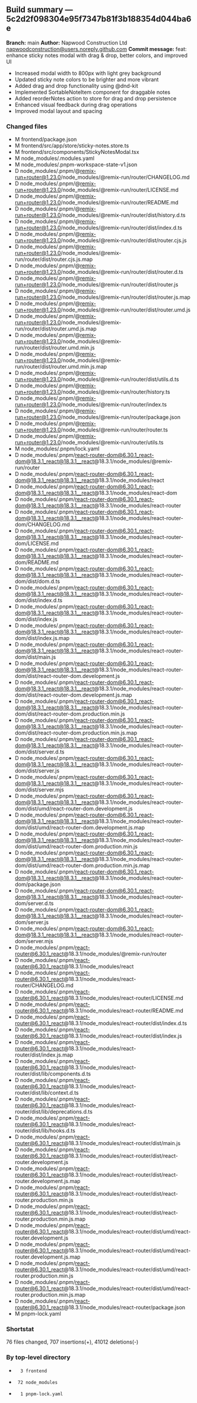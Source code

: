 ## Build summary — 5c2d2f098304e95f7347b81f3b188354d044ba6e

**Branch:** main **Author:** Napwood Construction Ltd <napwoodconstruction@users.noreply.github.com>
**Commit message:** feat: enhance sticky notes modal with drag & drop, better colors, and improved
UI

- Increased modal width to 800px with light grey background
- Updated sticky note colors to be brighter and more vibrant
- Added drag and drop functionality using @dnd-kit
- Implemented SortableNoteItem component for draggable notes
- Added reorderNotes action to store for drag and drop persistence
- Enhanced visual feedback during drag operations
- Improved modal layout and spacing

### Changed files

- M frontend/package.json
- M frontend/src/app/store/sticky-notes.store.ts
- M frontend/src/components/StickyNotesModal.tsx
- M node_modules/.modules.yaml
- M node_modules/.pnpm-workspace-state-v1.json
- D node_modules/.pnpm/@remix-run+router@1.23.0/node_modules/@remix-run/router/CHANGELOG.md
- D node_modules/.pnpm/@remix-run+router@1.23.0/node_modules/@remix-run/router/LICENSE.md
- D node_modules/.pnpm/@remix-run+router@1.23.0/node_modules/@remix-run/router/README.md
- D node_modules/.pnpm/@remix-run+router@1.23.0/node_modules/@remix-run/router/dist/history.d.ts
- D node_modules/.pnpm/@remix-run+router@1.23.0/node_modules/@remix-run/router/dist/index.d.ts
- D node_modules/.pnpm/@remix-run+router@1.23.0/node_modules/@remix-run/router/dist/router.cjs.js
- D
  node_modules/.pnpm/@remix-run+router@1.23.0/node_modules/@remix-run/router/dist/router.cjs.js.map
- D node_modules/.pnpm/@remix-run+router@1.23.0/node_modules/@remix-run/router/dist/router.d.ts
- D node_modules/.pnpm/@remix-run+router@1.23.0/node_modules/@remix-run/router/dist/router.js
- D node_modules/.pnpm/@remix-run+router@1.23.0/node_modules/@remix-run/router/dist/router.js.map
- D node_modules/.pnpm/@remix-run+router@1.23.0/node_modules/@remix-run/router/dist/router.umd.js
- D
  node_modules/.pnpm/@remix-run+router@1.23.0/node_modules/@remix-run/router/dist/router.umd.js.map
- D
  node_modules/.pnpm/@remix-run+router@1.23.0/node_modules/@remix-run/router/dist/router.umd.min.js
- D
  node_modules/.pnpm/@remix-run+router@1.23.0/node_modules/@remix-run/router/dist/router.umd.min.js.map
- D node_modules/.pnpm/@remix-run+router@1.23.0/node_modules/@remix-run/router/dist/utils.d.ts
- D node_modules/.pnpm/@remix-run+router@1.23.0/node_modules/@remix-run/router/history.ts
- D node_modules/.pnpm/@remix-run+router@1.23.0/node_modules/@remix-run/router/index.ts
- D node_modules/.pnpm/@remix-run+router@1.23.0/node_modules/@remix-run/router/package.json
- D node_modules/.pnpm/@remix-run+router@1.23.0/node_modules/@remix-run/router/router.ts
- D node_modules/.pnpm/@remix-run+router@1.23.0/node_modules/@remix-run/router/utils.ts
- M node_modules/.pnpm/lock.yaml
- D
  node_modules/.pnpm/react-router-dom@6.30.1_react-dom@18.3.1_react@18.3.1__react@18.3.1/node_modules/@remix-run/router
- D
  node_modules/.pnpm/react-router-dom@6.30.1_react-dom@18.3.1_react@18.3.1__react@18.3.1/node_modules/react
- D
  node_modules/.pnpm/react-router-dom@6.30.1_react-dom@18.3.1_react@18.3.1__react@18.3.1/node_modules/react-dom
- D
  node_modules/.pnpm/react-router-dom@6.30.1_react-dom@18.3.1_react@18.3.1__react@18.3.1/node_modules/react-router
- D
  node_modules/.pnpm/react-router-dom@6.30.1_react-dom@18.3.1_react@18.3.1__react@18.3.1/node_modules/react-router-dom/CHANGELOG.md
- D
  node_modules/.pnpm/react-router-dom@6.30.1_react-dom@18.3.1_react@18.3.1__react@18.3.1/node_modules/react-router-dom/LICENSE.md
- D
  node_modules/.pnpm/react-router-dom@6.30.1_react-dom@18.3.1_react@18.3.1__react@18.3.1/node_modules/react-router-dom/README.md
- D
  node_modules/.pnpm/react-router-dom@6.30.1_react-dom@18.3.1_react@18.3.1__react@18.3.1/node_modules/react-router-dom/dist/dom.d.ts
- D
  node_modules/.pnpm/react-router-dom@6.30.1_react-dom@18.3.1_react@18.3.1__react@18.3.1/node_modules/react-router-dom/dist/index.d.ts
- D
  node_modules/.pnpm/react-router-dom@6.30.1_react-dom@18.3.1_react@18.3.1__react@18.3.1/node_modules/react-router-dom/dist/index.js
- D
  node_modules/.pnpm/react-router-dom@6.30.1_react-dom@18.3.1_react@18.3.1__react@18.3.1/node_modules/react-router-dom/dist/index.js.map
- D
  node_modules/.pnpm/react-router-dom@6.30.1_react-dom@18.3.1_react@18.3.1__react@18.3.1/node_modules/react-router-dom/dist/main.js
- D
  node_modules/.pnpm/react-router-dom@6.30.1_react-dom@18.3.1_react@18.3.1__react@18.3.1/node_modules/react-router-dom/dist/react-router-dom.development.js
- D
  node_modules/.pnpm/react-router-dom@6.30.1_react-dom@18.3.1_react@18.3.1__react@18.3.1/node_modules/react-router-dom/dist/react-router-dom.development.js.map
- D
  node_modules/.pnpm/react-router-dom@6.30.1_react-dom@18.3.1_react@18.3.1__react@18.3.1/node_modules/react-router-dom/dist/react-router-dom.production.min.js
- D
  node_modules/.pnpm/react-router-dom@6.30.1_react-dom@18.3.1_react@18.3.1__react@18.3.1/node_modules/react-router-dom/dist/react-router-dom.production.min.js.map
- D
  node_modules/.pnpm/react-router-dom@6.30.1_react-dom@18.3.1_react@18.3.1__react@18.3.1/node_modules/react-router-dom/dist/server.d.ts
- D
  node_modules/.pnpm/react-router-dom@6.30.1_react-dom@18.3.1_react@18.3.1__react@18.3.1/node_modules/react-router-dom/dist/server.js
- D
  node_modules/.pnpm/react-router-dom@6.30.1_react-dom@18.3.1_react@18.3.1__react@18.3.1/node_modules/react-router-dom/dist/server.mjs
- D
  node_modules/.pnpm/react-router-dom@6.30.1_react-dom@18.3.1_react@18.3.1__react@18.3.1/node_modules/react-router-dom/dist/umd/react-router-dom.development.js
- D
  node_modules/.pnpm/react-router-dom@6.30.1_react-dom@18.3.1_react@18.3.1__react@18.3.1/node_modules/react-router-dom/dist/umd/react-router-dom.development.js.map
- D
  node_modules/.pnpm/react-router-dom@6.30.1_react-dom@18.3.1_react@18.3.1__react@18.3.1/node_modules/react-router-dom/dist/umd/react-router-dom.production.min.js
- D
  node_modules/.pnpm/react-router-dom@6.30.1_react-dom@18.3.1_react@18.3.1__react@18.3.1/node_modules/react-router-dom/dist/umd/react-router-dom.production.min.js.map
- D
  node_modules/.pnpm/react-router-dom@6.30.1_react-dom@18.3.1_react@18.3.1__react@18.3.1/node_modules/react-router-dom/package.json
- D
  node_modules/.pnpm/react-router-dom@6.30.1_react-dom@18.3.1_react@18.3.1__react@18.3.1/node_modules/react-router-dom/server.d.ts
- D
  node_modules/.pnpm/react-router-dom@6.30.1_react-dom@18.3.1_react@18.3.1__react@18.3.1/node_modules/react-router-dom/server.js
- D
  node_modules/.pnpm/react-router-dom@6.30.1_react-dom@18.3.1_react@18.3.1__react@18.3.1/node_modules/react-router-dom/server.mjs
- D node_modules/.pnpm/react-router@6.30.1_react@18.3.1/node_modules/@remix-run/router
- D node_modules/.pnpm/react-router@6.30.1_react@18.3.1/node_modules/react
- D node_modules/.pnpm/react-router@6.30.1_react@18.3.1/node_modules/react-router/CHANGELOG.md
- D node_modules/.pnpm/react-router@6.30.1_react@18.3.1/node_modules/react-router/LICENSE.md
- D node_modules/.pnpm/react-router@6.30.1_react@18.3.1/node_modules/react-router/README.md
- D node_modules/.pnpm/react-router@6.30.1_react@18.3.1/node_modules/react-router/dist/index.d.ts
- D node_modules/.pnpm/react-router@6.30.1_react@18.3.1/node_modules/react-router/dist/index.js
- D node_modules/.pnpm/react-router@6.30.1_react@18.3.1/node_modules/react-router/dist/index.js.map
- D
  node_modules/.pnpm/react-router@6.30.1_react@18.3.1/node_modules/react-router/dist/lib/components.d.ts
- D
  node_modules/.pnpm/react-router@6.30.1_react@18.3.1/node_modules/react-router/dist/lib/context.d.ts
- D
  node_modules/.pnpm/react-router@6.30.1_react@18.3.1/node_modules/react-router/dist/lib/deprecations.d.ts
- D
  node_modules/.pnpm/react-router@6.30.1_react@18.3.1/node_modules/react-router/dist/lib/hooks.d.ts
- D node_modules/.pnpm/react-router@6.30.1_react@18.3.1/node_modules/react-router/dist/main.js
- D
  node_modules/.pnpm/react-router@6.30.1_react@18.3.1/node_modules/react-router/dist/react-router.development.js
- D
  node_modules/.pnpm/react-router@6.30.1_react@18.3.1/node_modules/react-router/dist/react-router.development.js.map
- D
  node_modules/.pnpm/react-router@6.30.1_react@18.3.1/node_modules/react-router/dist/react-router.production.min.js
- D
  node_modules/.pnpm/react-router@6.30.1_react@18.3.1/node_modules/react-router/dist/react-router.production.min.js.map
- D
  node_modules/.pnpm/react-router@6.30.1_react@18.3.1/node_modules/react-router/dist/umd/react-router.development.js
- D
  node_modules/.pnpm/react-router@6.30.1_react@18.3.1/node_modules/react-router/dist/umd/react-router.development.js.map
- D
  node_modules/.pnpm/react-router@6.30.1_react@18.3.1/node_modules/react-router/dist/umd/react-router.production.min.js
- D
  node_modules/.pnpm/react-router@6.30.1_react@18.3.1/node_modules/react-router/dist/umd/react-router.production.min.js.map
- D node_modules/.pnpm/react-router@6.30.1_react@18.3.1/node_modules/react-router/package.json
- M pnpm-lock.yaml

### Shortstat

76 files changed, 707 insertions(+), 41012 deletions(-)

### By top-level directory

-       3 frontend
-      72 node_modules
-       1 pnpm-lock.yaml
